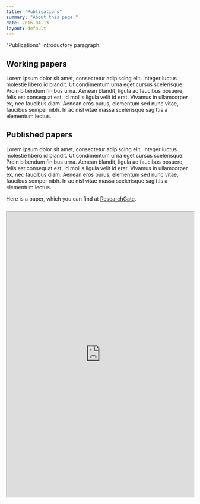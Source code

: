 ```yaml
---
title: "Publications"
summary: "About this page."
date: 2016-04-13
layout: default
---
```


"Publications" introductory paragraph.

## Working papers
Lorem ipsum dolor sit amet, consectetur adipiscing elit. Integer luctus molestie libero id blandit. Ut condimentum urna eget cursus scelerisque. Proin bibendum finibus urna. Aenean blandit, ligula ac faucibus posuere, felis est consequat est, id mollis ligula velit id erat. Vivamus in ullamcorper ex, nec faucibus diam. Aenean eros purus, elementum sed nunc vitae, faucibus semper nibh. In ac nisl vitae massa scelerisque sagittis a elementum lectus.

## Published papers
Lorem ipsum dolor sit amet, consectetur adipiscing elit. Integer luctus molestie libero id blandit. Ut condimentum urna eget cursus scelerisque. Proin bibendum finibus urna. Aenean blandit, ligula ac faucibus posuere, felis est consequat est, id mollis ligula velit id erat. Vivamus in ullamcorper ex, nec faucibus diam. Aenean eros purus, elementum sed nunc vitae, faucibus semper nibh. In ac nisl vitae massa scelerisque sagittis a elementum lectus.

Here is a paper, which you can find at [ResearchGate](http://dx.doi.org/10.13140/RG.2.1.1137.2247).

<iframe style="margin: 10px 0 40px 0;" class="pdf-iframe" src="https://drive.google.com/file/d/0B-xXQEsWEjrUUmpBdkhIVS10YjA/preview" width="100%" height="768"></iframe>
